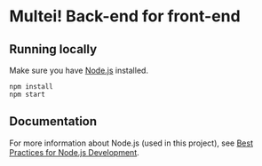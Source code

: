 # Multei! Back-end for front-end

## Running locally

Make sure you have [Node.js](http://nodejs.org/) installed.

```shell script
npm install
npm start
```

## Documentation

For more information about Node.js (used in this project),
see [Best Practices for Node.js Development](https://devcenter.heroku.com/articles/node-best-practices).
